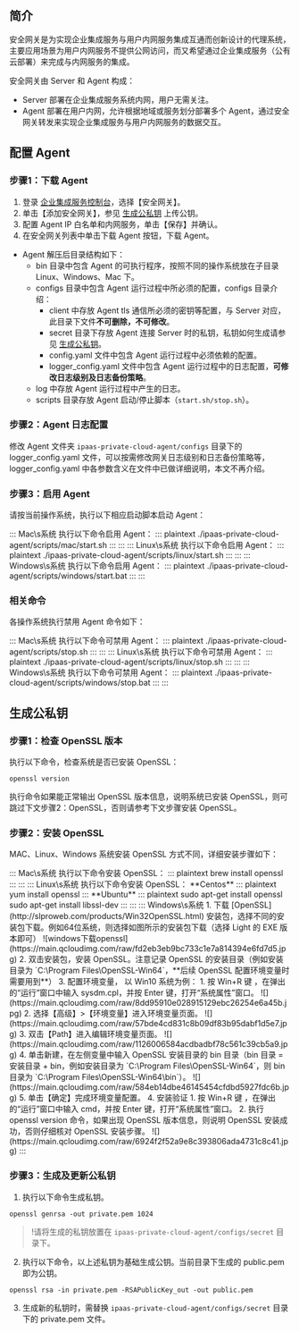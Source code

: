 

## 简介

安全网关是为实现企业集成服务与用户内网服务集成互通而创新设计的代理系统，主要应用场景为用户内网服务不提供公网访问，而又希望通过企业集成服务（公有云部署）来完成与内网服务的集成。

安全网关由 Server 和 Agent 构成：
- Server 部署在企业集成服务系统内网，用户无需关注。
- Agent 部署在用户内网，允许根据地域或服务划分部署多个 Agent，通过安全网关转发来实现企业集成服务与用户内网服务的数据交互。




## 配置 Agent

### 步骤1：下载 Agent[](id:agent)

1. 登录 [企业集成服务控制台](https://console.cloud.tencent.com/eis)，选择【安全网关】。
2. 单击【添加安全网关】，参见 [生成公私钥](#certificate) 上传公钥。
3. 配置 Agent IP 白名单和内网服务，单击【保存】并确认。
4. 在安全网关列表中单击下载 Agent 按钮，下载 Agent。
- Agent 解压后目录结构如下：
  - bin 目录中包含 Agent 的可执行程序，按照不同的操作系统放在子目录 Linux、Windows、Mac 下。
  - configs 目录中包含 Agent 运行过程中所必须的配置，configs 目录介绍：
    - client 中存放 Agent tls 通信所必须的密钥等配置，与 Server 对应，此目录下文件**不可删除，不可修改**。
    - secret 目录下存放 Agent 连接 Server 时的私钥，私钥如何生成请参见 [生成公私钥](#certificate)。
    - config.yaml 文件中包含 Agent 运行过程中必须依赖的配置。
    - logger_config.yaml 文件中包含 Agent 运行过程中的日志配置，**可修改日志级别及日志备份策略**。
  - log 中存放 Agent 运行过程中产生的日志。
  - scripts 目录存放 Agent 启动/停止脚本（`start.sh/stop.sh`）。

### 步骤2：Agent 日志配置

修改 Agent 文件夹 `ipaas-private-cloud-agent/configs` 目录下的 logger_config.yaml 文件，可以按需修改网关日志级别和日志备份策略等，logger_config.yaml 中各参数含义在文件中已做详细说明，本文不再介绍。

### 步骤3：启用 Agent

请按当前操作系统，执行以下相应启动脚本启动 Agent：

<dx-tabs>
::: Mac\s系统
执行以下命令启用 Agent：
<dx-codeblock>
:::  plaintext
./ipaas-private-cloud-agent/scripts/mac/start.sh
:::
</dx-codeblock>
:::
::: Linux\s系统
执行以下命令启用 Agent：
<dx-codeblock>
:::  plaintext
./ipaas-private-cloud-agent/scripts/linux/start.sh
:::
</dx-codeblock>
:::
::: Windows\s系统
执行以下命令启用 Agent：
<dx-codeblock>
:::  plaintext
./ipaas-private-cloud-agent/scripts/windows/start.bat
:::
</dx-codeblock>
:::
</dx-tabs>



### 相关命令

各操作系统执行禁用 Agent 命令如下：

<dx-tabs>
::: Mac\s系统
执行以下命令可禁用 Agent：
<dx-codeblock>
:::  plaintext
./ipaas-private-cloud-agent/scripts/stop.sh
:::
</dx-codeblock>
:::
::: Linux\s系统
执行以下命令可禁用 Agent：
<dx-codeblock>
:::  plaintext
./ipaas-private-cloud-agent/scripts/linux/stop.sh
:::
</dx-codeblock>
:::
::: Windows\s系统
执行以下命令可禁用 Agent：
<dx-codeblock>
:::  plaintext
./ipaas-private-cloud-agent/scripts/windows/stop.bat
:::
</dx-codeblock>
:::
</dx-tabs>




## 生成公私钥[](id:certificate)

### 步骤1：检查 OpenSSL 版本

执行以下命令，检查系统是否已安装 OpenSSL：
```plaintext
openssl version
```

执行命令如果能正常输出 OpenSSL 版本信息，说明系统已安装 OpenSSL，则可跳过下文步骤2：OpenSSL，否则请参考下文步骤安装 OpenSSL。



### 步骤2：安装 OpenSSL

MAC、Linux、Windows 系统安装 OpenSSL 方式不同，详细安装步骤如下：


<dx-tabs>
::: Mac\s系统
执行以下命令安装 OpenSSL：
<dx-codeblock>
:::  plaintext
brew install openssl
:::
</dx-codeblock>
:::
::: Linux\s系统
执行以下命令安装 OpenSSL：
**Centos**
<dx-codeblock>
:::  plaintext
  yum install openssl
:::
</dx-codeblock>**Ubuntu**
<dx-codeblock>
:::  plaintext
  sudo apt-get install openssl 
  sudo apt-get install libssl-dev
:::
</dx-codeblock>
:::
::: Windows\s系统
1. 下载 [OpenSSL](http://slproweb.com/products/Win32OpenSSL.html) 安装包，选择不同的安装包下载。例如64位系统，则选择如图所示的安装包下载（选择 Light 的 EXE 版本即可）
  ![windows下载openssl](https://main.qcloudimg.com/raw/fd2eb3eb9bc733c1e7a814394e6fd7d5.jpg)
2. 双击安装包，安装 OpenSSL。注意记录 OpenSSL 的安装目录（例如安装目录为 `C:\Program Files\OpenSSL-Win64`，**后续 OpenSSL 配置环境变量时需要用到**）
3. 配置环境变量， 以 Win10 系统为例：
 1. 按 Win+R 键 ，在弹出的“运行”窗口中输入 sysdm.cpl，并按 Enter 键，打开“系统属性”窗口。
 ![](https://main.qcloudimg.com/raw/8dd95910e028915129ebc26254e6a45b.jpg)
 2. 选择【高级】>【环境变量】进入环境变量页面。
![](https://main.qcloudimg.com/raw/57bde4cd831c8b09df83b95dabf1d5e7.jpg)
 3. 双击【Path】进入编辑环境变量页面。
 ![](https://main.qcloudimg.com/raw/1126006584acdbadbf78c561c39cb5a9.jpg)
 4. 单击新建，在左侧变量中输入 OpenSSL 安装目录的 bin 目录（bin 目录 = 安装目录 + bin，例如安装目录为 `C:\Program Files\OpenSSL-Win64`，则 bin 目录为 `C:\Program Files\OpenSSL-Win64\bin`）。
![](https://main.qcloudimg.com/raw/584eb14dbe46145454cfdbd5927fdc6b.jpg)
 5. 单击【确定】完成环境变量配置。
4. 安装验证
 1. 按 Win+R 键 ，在弹出的“运行”窗口中输入 cmd，并按 Enter 键，打开“系统属性”窗口。
 2. 执行 openssl version 命令，如果出现 OpenSSL 版本信息，则说明 OpenSSL 安装成功，否则仔细核对 OpenSSL 安装步骤。
![](https://main.qcloudimg.com/raw/6924f2f52a9e8c393806ada4731c8c41.jpg)
:::
</dx-tabs>





### 步骤3：生成及更新公私钥

1. 执行以下命令生成私钥。
```plaintext
openssl genrsa -out private.pem 1024
```
 >!请将生成的私钥放置在 `ipaas-private-cloud-agent/configs/secret` 目录下。
2. 执行以下命令，以上述私钥为基础生成公钥。当前目录下生成的 public.pem 即为公钥。
```plaintext
openssl rsa -in private.pem -RSAPublicKey_out -out public.pem
```
3. 生成新的私钥时，需替换 `ipaas-private-cloud-agent/configs/secret` 目录下的 private.pem 文件。

